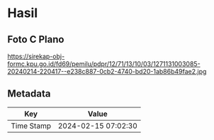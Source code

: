 # Hasil

## Foto C Plano

https://sirekap-obj-formc.kpu.go.id/fd69/pemilu/pdpr/12/71/13/10/03/1271131003085-20240214-220417--e238c887-0cb2-4740-bd20-1ab86b49fae2.jpg


## Metadata

| Key        | Value               |
| ---------- | ------------------- |
| Time Stamp | 2024-02-15 07:02:30 |



